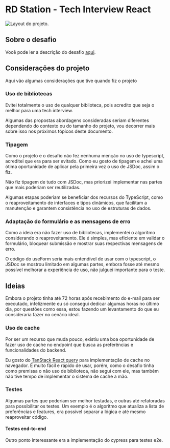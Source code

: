 # RD Station - Tech Interview React

![Layout do projeto](https://github.com/isaacmirandacampos/rd-station-tech-interview-react/blob/master/docs/rd-station-tech-interview.gif?raw=true).

## Sobre o desafio

Você pode ler a descrição do
desafio [aqui](https://github.com/isaacmirandacampos/rd-station-tech-interview-react/blob/master/docs/challenger.md).

## Considerações do projeto

Aqui vão algumas considerações que tive quando fiz o projeto

### Uso de bibliotecas

Evitei totalmente o uso de qualquer biblioteca, pois acredito que seja o melhor para uma tech interview.

Algumas das propostas abordagens consideradas seriam diferentes dependendo do contexto ou do tamanho do projeto, vou
decorrer mais sobre isso nos próximos tópicos deste documento.

### Tipagem

Como o projeto e o desafio não fez nenhuma menção no uso de typescript, acreditei que era para ser evitado.
Como eu gosto de tipagem e achei uma ótima oportunidade de aplicar pela primeira vez o uso de JSDoc, assim o fiz.

Não fiz tipagem de tudo com JSDoc, mas priorizei implementar nas partes que mais poderiam ser reutilizadas.

Algumas etapas poderiam se beneficiar dos recursos do TypeScript, como o reaproveitamento de interfaces e tipos
dinâmicos, que facilitam a manutenção e garantem consistência no uso de estruturas de dados.

### Adaptação do formulário e as mensagens de erro

Como a ideia era não fazer uso de bibliotecas, implementei o algoritmo considerando o reaproveitamento. Ele é simples,
mas eficiente em validar o formulário, bloquear submissão e mostrar suas respectivas mensagens de erro.

O código do useForm seria mais entendível de usar com o typescript, o JSDoc se mostrou limitado em algumas partes,
embora fosse até mesmo possível melhorar a experiência de uso, não julguei importante para o teste.

## Ideias

Embora o projeto tinha até 72 horas após recebimento do e-mail para ser executado, infelizmente eu só
consegui dedicar algumas horas no último dia, por questões como essa, estou fazendo um levantamento do que eu
consideraria fazer no cenário ideal.

### Uso de cache

Por ser um recurso que muda pouco, existiu uma boa oportunidade de fazer uso de cache no endpoint que busca as
preferências e funcionalidades do backend.

Eu gosto do [TanStack React query](https://tanstack.com/query/v4/docs/framework/react/guides/queries) para implementação
de cache no navegador. É muito fácil e rápido de usar, porém, como o desafio tinha como premissa o não uso de
biblioteca, não segui com ele, mas também não tive tempo de implementar o sistema de cache a mão.

### Testes

Algumas partes que poderiam ser melhor testadas, e outras até refatoradas para possibilitar os testes.
Um exemplo é o algoritmo que atualiza a lista de preferências e features, era possível separar a lógica e até mesmo
reaproveitar código.

#### Testes end-to-end

Outro ponto interessante era a implementação do cypress para testes e2e.


